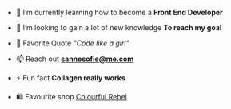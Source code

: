 -   🌱  I’m currently learning how to become a  **Front End Developer**
    
-   👀  I’m looking to gain a lot of new knowledge  **To reach my  goal**
    
-   💬  Favorite Quote *"Code like a girl"*
    
-   📫  Reach out  **[sannesofie@me.com](mailto:nanu02d8@gmail.com)**
    
-   ⚡  Fun fact  **Collagen really works** 
-  🛍️   Favourite shop [Colourful Rebel](https://www.colourfulrebel.com)
